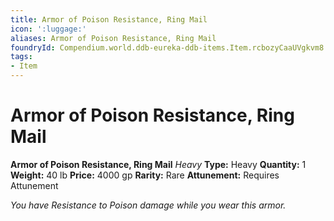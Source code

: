```yaml
---
title: Armor of Poison Resistance, Ring Mail
icon: ':luggage:'
aliases: Armor of Poison Resistance, Ring Mail
foundryId: Compendium.world.ddb-eureka-ddb-items.Item.rcbozyCaaUVgkvm8
tags:
- Item
---
```


# Armor of Poison Resistance, Ring Mail

**Armor of Poison Resistance, Ring Mail**
_Heavy_
**Type:** Heavy
**Quantity:** 1
**Weight:** 40 lb
**Price:** 4000 gp
**Rarity:** Rare
**Attunement:** Requires Attunement

*You have Resistance to Poison damage while you wear this armor.*